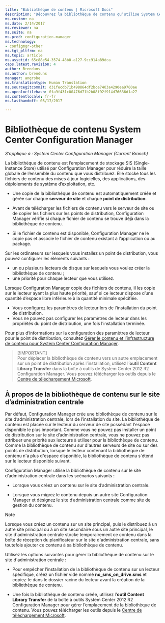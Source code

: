 ```yaml
---
title: "Bibliothèque de contenu | Microsoft Docs"
description: "Découvrez la bibliothèque de contenu qu’utilise System Center Configuration Manager pour réduire la taille globale du contenu distribué."
ms.custom: na
ms.date: 2/14/2017
ms.reviewer: na
ms.suite: na
ms.prod: configuration-manager
ms.technology:
- configmgr-other
ms.tgt_pltfrm: na
ms.topic: article
ms.assetid: 65c88e54-3574-48b0-a127-9cc914a89dca
caps.latest.revision: 4
author: Brenduns
ms.author: brenduns
manager: angrobe
ms.translationtype: Human Translation
ms.sourcegitcommit: d31fecdb71b498864df2bce7403a4290ea9700ae
ms.openlocfilehash: 0fa9f431c00476d71b2b08f92f914d76636d1a27
ms.contentlocale: fr-fr
ms.lasthandoff: 05/17/2017

---
```

# <a name="the-content-library-in-system-center-configuration-manager"></a>Bibliothèque de contenu System Center Configuration Manager

*S’applique à : System Center Configuration Manager (Current Branch)*

La bibliothèque de contenu est l’emplacement de stockage SIS (Single-Instance Store) utilisé par Configuration Manager pour réduire la taille globale de l’ensemble du contenu que vous distribuez. Elle stocke tous les fichiers de contenu des mises à jour logicielles, des applications, des déploiements de système d’exploitation, etc.

 - Une copie de la bibliothèque de contenu est automatiquement créée et gérée sur chaque **serveur de site** et chaque **point de distribution**.

 - Avant de télécharger les fichiers de contenu vers le serveur de site ou de copier les fichiers sur les points de distribution, Configuration Manager vérifie si chaque fichier de contenu se trouve déjà dans la bibliothèque de contenu.
 - Si le fichier de contenu est disponible, Configuration Manager ne le copie pas et associe le fichier de contenu existant à l’application ou au package.

Sur les ordinateurs sur lesquels vous installez un point de distribution, vous pouvez configurer les éléments suivants :

- un ou plusieurs lecteurs de disque sur lesquels vous voulez créer la bibliothèque de contenu ;
- une priorité pour chaque lecteur que vous utilisez.

Lorsque Configuration Manager copie des fichiers de contenu, il les copie sur le lecteur ayant la plus haute priorité, sauf si ce lecteur dispose d’une quantité d’espace libre inférieure à la quantité minimale spécifiée.
- Vous configurez les paramètres de lecteur lors de l'installation du point de distribution.
- Vous ne pouvez pas configurer les paramètres de lecteur dans les propriétés du point de distribution, une fois l’installation terminée.


Pour plus d’informations sur la configuration des paramètres de lecteur pour le point de distribution, consultez [Gérer le contenu et l’infrastructure de contenu pour System Center Configuration Manager](../../../core/servers/deploy/configure/manage-content-and-content-infrastructure.md).  


>  [!IMPORTANT]  
>  Pour déplacer la bibliothèque de contenu vers un autre emplacement sur un point de distribution après l’installation, utilisez l’**outil Content Library Transfer** dans la boîte à outils de System Center 2012 R2 Configuration Manager. Vous pouvez télécharger les outils depuis le [Centre de téléchargement Microsoft](http://go.microsoft.com/fwlink/?LinkId=279566).  

## <a name="about-the-content-library-on-the-central-administration-site"></a>À propos de la bibliothèque de contenu sur le site d’administration centrale  
 Par défaut, Configuration Manager crée une bibliothèque de contenu sur le site d’administration centrale, lors de l’installation du site. La bibliothèque de contenu est placée sur le lecteur du serveur de site possédant l'espace disponible le plus important. Comme vous ne pouvez pas installer un point de distribution sur le site d’administration centrale, vous ne pouvez pas attribuer une priorité aux lecteurs à utiliser pour la bibliothèque de contenu. Comme la bibliothèque de contenu sur d'autres serveurs de site ou sur des points de distribution, lorsque le lecteur contenant la bibliothèque de contenu n'a plus d'espace disponible, la bibliothèque de contenu s'étend sur le lecteur disponible suivant.  

 Configuration Manager utilise la bibliothèque de contenu sur le site d’administration centrale dans les scénarios suivants :  

-   Lorsque vous créez un contenu sur le site d’administration centrale.  

-   Lorsque vous migrez le contenu depuis un autre site Configuration Manager et désignez le site d’administration centrale comme site de gestion du contenu.  

> [!NOTE]  
>  Lorsque vous créez un contenu sur un site principal, puis le distribuez à un autre site principal ou à un site secondaire sous un autre site principal, le site d'administration centrale stocke temporairement ce contenu dans la boîte de réception du planificateur sur le site d'administration centrale, sans toutefois ajouter ce contenu à sa bibliothèque de contenu.  

 Utilisez les options suivantes pour gérer la bibliothèque de contenu sur le site d'administration centrale :  

-   Pour empêcher l’installation de la bibliothèque de contenu sur un lecteur spécifique, créez un fichier vide nommé **no_sms_on_drive.sms** et copiez-le dans le dossier racine du lecteur avant la création de la bibliothèque de contenu.  

-   Une fois la bibliothèque de contenu créée, utilisez l’**outil Content Library Transfer** de la boîte à outils System Center 2012 R2 Configuration Manager pour gérer l’emplacement de la bibliothèque de contenu. Vous pouvez télécharger les outils depuis le [Centre de téléchargement Microsoft](http://go.microsoft.com/fwlink/?LinkId=279566).  

